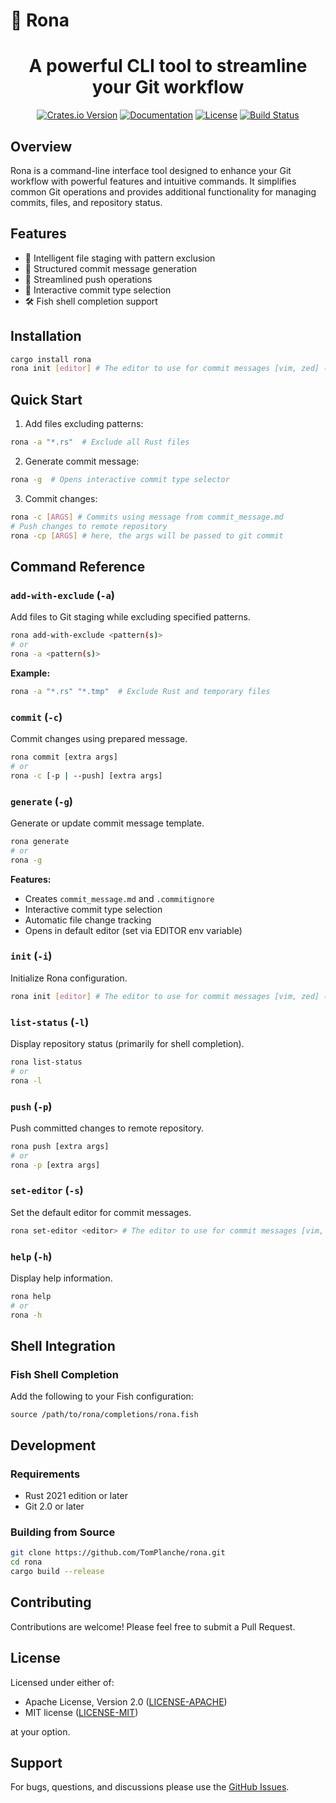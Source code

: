 # 🔌 Rona

<h1 align="center">
    A powerful CLI tool to streamline your Git workflow
</h1>

<p align="center">
  <a href="https://crates.io/crates/rona"><img src="https://img.shields.io/crates/v/rona.svg" alt="Crates.io Version"></a>
  <a href="https://docs.rs/rona"><img src="https://img.shields.io/docsrs/rona/latest" alt="Documentation"></a>
  <a href="https://github.com/TomPlanche/rona/blob/main/LICENSE"><img src="https://img.shields.io/crates/l/rona" alt="License"></a>
  <a href="https://github.com/TomPlanche/rona/actions/workflows/rust.yaml"><img src="https://github.com/TomPlanche/rona/actions/workflows/rust.yaml/badge.svg" alt="Build Status"></a>
</p>

## Overview

Rona is a command-line interface tool designed to enhance your Git workflow with powerful features and intuitive commands. It simplifies common Git operations and provides additional functionality for managing commits, files, and repository status.

## Features

- 🚀 Intelligent file staging with pattern exclusion
- 📝 Structured commit message generation
- 🔄 Streamlined push operations
- 🎯 Interactive commit type selection
- 🛠 Fish shell completion support

## Installation

```bash
cargo install rona
rona init [editor] # The editor to use for commit messages [vim, zed] (default: nano)
```

## Quick Start

1. Add files excluding patterns:
```bash
rona -a "*.rs"  # Exclude all Rust files
```

2. Generate commit message:
```bash
rona -g  # Opens interactive commit type selector
```

3. Commit changes:
```bash
rona -c [ARGS] # Commits using message from commit_message.md
# Push changes to remote repository
rona -cp [ARGS] # here, the args will be passed to git commit
```

## Command Reference

### `add-with-exclude` (`-a`)
Add files to Git staging while excluding specified patterns.

```bash
rona add-with-exclude <pattern(s)>
# or
rona -a <pattern(s)>
```

**Example:**
```bash
rona -a "*.rs" "*.tmp"  # Exclude Rust and temporary files
```

### `commit` (`-c`)
Commit changes using prepared message.

```bash
rona commit [extra args]
# or
rona -c [-p | --push] [extra args]
```

### `generate` (`-g`)
Generate or update commit message template.

```bash
rona generate
# or
rona -g
```

**Features:**
- Creates `commit_message.md` and `.commitignore`
- Interactive commit type selection
- Automatic file change tracking
- Opens in default editor (set via EDITOR env variable)

### `init` (`-i`)
Initialize Rona configuration.

```bash
rona init [editor] # The editor to use for commit messages [vim, zed] (default: nano)
```

### `list-status` (`-l`)
Display repository status (primarily for shell completion).

```bash
rona list-status
# or
rona -l
```

### `push` (`-p`)
Push committed changes to remote repository.

```bash
rona push [extra args]
# or
rona -p [extra args]
```

### `set-editor` (`-s`)
Set the default editor for commit messages.

```bash
rona set-editor <editor> # The editor to use for commit messages [vim, zed], no default here
```

### `help` (`-h`)
Display help information.

```bash
rona help
# or
rona -h
```

## Shell Integration

### Fish Shell Completion
Add the following to your Fish configuration:

```fish
source /path/to/rona/completions/rona.fish
```

## Development

### Requirements
- Rust 2021 edition or later
- Git 2.0 or later

### Building from Source
```bash
git clone https://github.com/TomPlanche/rona.git
cd rona
cargo build --release
```

## Contributing

Contributions are welcome! Please feel free to submit a Pull Request.

## License

Licensed under either of:
- Apache License, Version 2.0 ([LICENSE-APACHE](LICENSE-APACHE))
- MIT license ([LICENSE-MIT](LICENSE-MIT))

at your option.

## Support

For bugs, questions, and discussions please use the [GitHub Issues](https://github.com/TomPlanche/rona/issues).
